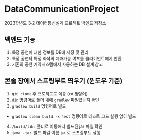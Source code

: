 # DataCommunicationProject
2023학년도 3-2 데이터통신설계 프로젝트 백엔드 저장소

## 백엔드 기능
1. 특정 공연에 대한 정보를 DB에 저장 및 관리
2. 특정 공연의 특정 좌석의 예매가능 여부를 클라이언트에게 반환
3. 기존의 공연 예약시스템에서 사용하는 DB 설계 참고

## 콘솔 창에서 스프링부트 띄우기 (윈도우 기준)
1. `git clone` 후 프로젝트로 이동 (`cd` 명령어)
2. `dir` 명령어로 폴더 내에 `gradlew` 파일있는지 확인
3. `gradlew build` 명령어로 빌드
  - `gradlew clean build -x test` 명령어로 테스트 코드 실행 없이 빌드
4. `/build/libs` 폴더로 이동해서 빌드된 jar 파일 확인
5. `java -jar `빌드 파일 이름.jar`로 스프링부트 실행
